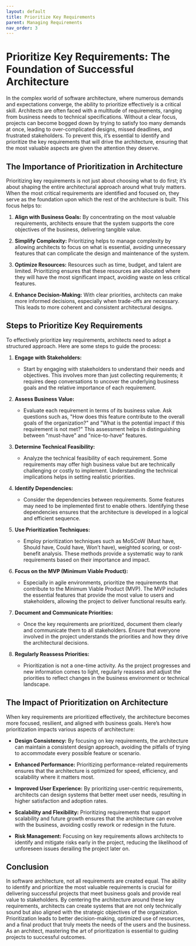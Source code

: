 ```yaml
---
layout: default
title: Prioritize Key Requirements
parent: Managing Requirements
nav_order: 3
---
```

# Prioritize Key Requirements: The Foundation of Successful Architecture

In the complex world of software architecture, where numerous demands and expectations converge, the ability to prioritize effectively is a critical skill. Architects are often faced with a multitude of requirements, ranging from business needs to technical specifications. Without a clear focus, projects can become bogged down by trying to satisfy too many demands at once, leading to over-complicated designs, missed deadlines, and frustrated stakeholders. To prevent this, it’s essential to identify and prioritize the key requirements that will drive the architecture, ensuring that the most valuable aspects are given the attention they deserve.

## The Importance of Prioritization in Architecture

Prioritizing key requirements is not just about choosing what to do first; it’s about shaping the entire architectural approach around what truly matters. When the most critical requirements are identified and focused on, they serve as the foundation upon which the rest of the architecture is built. This focus helps to:

1. **Align with Business Goals:** By concentrating on the most valuable requirements, architects ensure that the system supports the core objectives of the business, delivering tangible value.

2. **Simplify Complexity:** Prioritizing helps to manage complexity by allowing architects to focus on what is essential, avoiding unnecessary features that can complicate the design and maintenance of the system.

3. **Optimize Resources:** Resources such as time, budget, and talent are limited. Prioritizing ensures that these resources are allocated where they will have the most significant impact, avoiding waste on less critical features.

4. **Enhance Decision-Making:** With clear priorities, architects can make more informed decisions, especially when trade-offs are necessary. This leads to more coherent and consistent architectural designs.

## Steps to Prioritize Key Requirements

To effectively prioritize key requirements, architects need to adopt a structured approach. Here are some steps to guide the process:

1. **Engage with Stakeholders:**
   - Start by engaging with stakeholders to understand their needs and objectives. This involves more than just collecting requirements; it requires deep conversations to uncover the underlying business goals and the relative importance of each requirement.

2. **Assess Business Value:**
   - Evaluate each requirement in terms of its business value. Ask questions such as, "How does this feature contribute to the overall goals of the organization?" and "What is the potential impact if this requirement is not met?" This assessment helps in distinguishing between "must-have" and "nice-to-have" features.

3. **Determine Technical Feasibility:**
   - Analyze the technical feasibility of each requirement. Some requirements may offer high business value but are technically challenging or costly to implement. Understanding the technical implications helps in setting realistic priorities.

4. **Identify Dependencies:**
   - Consider the dependencies between requirements. Some features may need to be implemented first to enable others. Identifying these dependencies ensures that the architecture is developed in a logical and efficient sequence.

5. **Use Prioritization Techniques:**
   - Employ prioritization techniques such as MoSCoW (Must have, Should have, Could have, Won’t have), weighted scoring, or cost-benefit analysis. These methods provide a systematic way to rank requirements based on their importance and impact.

6. **Focus on the MVP (Minimum Viable Product):**
   - Especially in agile environments, prioritize the requirements that contribute to the Minimum Viable Product (MVP). The MVP includes the essential features that provide the most value to users and stakeholders, allowing the project to deliver functional results early.

7. **Document and Communicate Priorities:**
   - Once the key requirements are prioritized, document them clearly and communicate them to all stakeholders. Ensure that everyone involved in the project understands the priorities and how they drive the architectural decisions.

8. **Regularly Reassess Priorities:**
   - Prioritization is not a one-time activity. As the project progresses and new information comes to light, regularly reassess and adjust the priorities to reflect changes in the business environment or technical landscape.

## The Impact of Prioritization on Architecture

When key requirements are prioritized effectively, the architecture becomes more focused, resilient, and aligned with business goals. Here’s how prioritization impacts various aspects of architecture:

- **Design Consistency:** By focusing on key requirements, the architecture can maintain a consistent design approach, avoiding the pitfalls of trying to accommodate every possible feature or scenario.

- **Enhanced Performance:** Prioritizing performance-related requirements ensures that the architecture is optimized for speed, efficiency, and scalability where it matters most.

- **Improved User Experience:** By prioritizing user-centric requirements, architects can design systems that better meet user needs, resulting in higher satisfaction and adoption rates.

- **Scalability and Flexibility:** Prioritizing requirements that support scalability and future growth ensures that the architecture can evolve with the business, avoiding costly rework or redesign in the future.

- **Risk Management:** Focusing on key requirements allows architects to identify and mitigate risks early in the project, reducing the likelihood of unforeseen issues derailing the project later on.

## Conclusion

In software architecture, not all requirements are created equal. The ability to identify and prioritize the most valuable requirements is crucial for delivering successful projects that meet business goals and provide real value to stakeholders. By centering the architecture around these key requirements, architects can create systems that are not only technically sound but also aligned with the strategic objectives of the organization. Prioritization leads to better decision-making, optimized use of resources, and a final product that truly meets the needs of the users and the business. As an architect, mastering the art of prioritization is essential to guiding projects to successful outcomes.